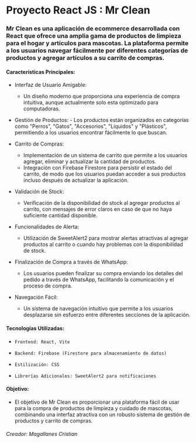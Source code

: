 # Proyecto React JS : Mr Clean

### Mr Clean es una aplicación de ecommerce desarrollada con React que ofrece una amplia gama de productos de limpieza para el hogar y artículos para mascotas. La plataforma permite a los usuarios navegar fácilmente por diferentes categorías de productos y agregar artículos a su carrito de compras.


#### Características Principales:

  -    Interfaz de Usuario Amigable:
       -  Un diseño moderno que proporciona una experiencia de compra intuitiva, aunque actualmente solo esta optimizado para computadoras.

  -  Gestión de Productos:
    - Los productos están organizados en categorías como "Perros", "Gatos", "Accesorios",      "Líquidos" y "Plásticos", permitiendo a los usuarios encontrar fácilmente lo que buscan.

  -   Carrito de Compras:
       -   Implementación de un sistema de carrito que permite a los usuarios agregar, eliminar y actualizar la cantidad de productos.
       -   Integración con Firebase Firestore para persistir el estado del carrito, de modo que los usuarios puedan acceder a sus productos incluso después de actualizar la aplicación.

  -   Validación de Stock:
       -  Verificación de la disponibilidad de stock al agregar productos al carrito, con mensajes de error claros en caso de que no haya suficiente cantidad disponible.

-    Funcionalidades de Alerta:
       -  Utilización de SweetAlert2 para mostrar alertas atractivas al agregar productos al carrito o cuando hay problemas con la disponibilidad de stock.
-    Finalización de Compra a través de WhatsApp:
      -   Los usuarios pueden finalizar su compra enviando los detalles del pedido a través de WhatsApp, facilitando la comunicación y el proceso de compra.

-    Navegación Fácil:
       - Un sistema de navegación intuitivo que permite a los usuarios desplazarse sin esfuerzo entre diferentes secciones de la aplicación.
	   


#### Tecnologías Utilizadas:


-     Frontend: React, Vite
-     Backend: Firebase (Firestore para almacenamiento de datos)
-     Estilización: CSS 
-     Librerías Adicionales: SweetAlert2 para notificaciones

#### Objetivo:
- El objetivo de Mr Clean es proporcionar una plataforma fácil de usar para la compra de productos de limpieza y cuidado de mascotas, combinando una interfaz atractiva con un robusto sistema de gestión de productos y carrito de compras.


###### Creador: Magallanes Cristian